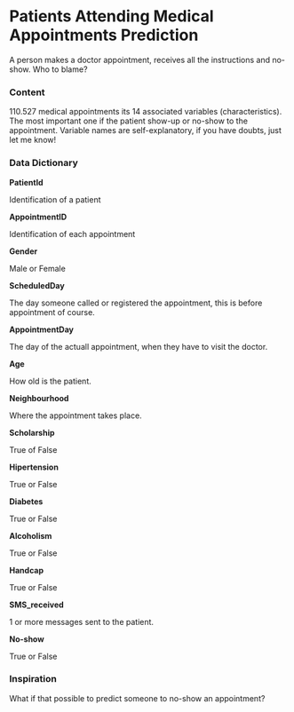 # Patients Attending Medical Appointments Prediction

A person makes a doctor appointment, receives all the instructions and no-show. Who to blame?

### **Content**
110.527 medical appointments its 14 associated variables (characteristics). The most important one if the patient show-up or no-show to the appointment. Variable names are self-explanatory, if you have doubts, just let me know!

### **Data Dictionary**
**PatientId**

Identification of a patient


**AppointmentID**

Identification of each appointment


**Gender**

Male or Female


**ScheduledDay**

The day someone called or registered the appointment, this is before appointment of course.


**AppointmentDay**

The day of the actuall appointment, when they have to visit the doctor.


**Age**

How old is the patient.


**Neighbourhood**

Where the appointment takes place.


**Scholarship**

True of False


**Hipertension**

True or False


**Diabetes**

True or False


**Alcoholism**

True or False


**Handcap**

True or False


**SMS_received**

1 or more messages sent to the patient.


**No-show**

True or False


### **Inspiration**

What if that possible to predict someone to no-show an appointment?

